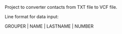 Project to converter contacts from TXT file to VCF file.

Line format for data input:

GROUPER | NAME | LASTNAME | NUMBER 

